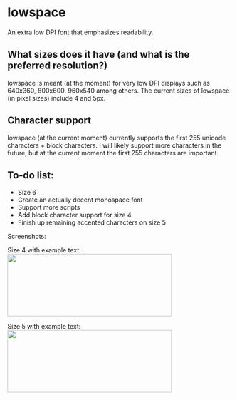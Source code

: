 # lowspace
An extra low DPI font that emphasizes readability.

## What sizes does it have (and what is the preferred resolution?)
lowspace is meant (at the moment) for very low DPI displays such as 640x360, 800x600, 960x540 among others.
The current sizes of lowspace (in pixel sizes) include 4 and 5px.

## Character support
lowspace (at the current moment) currently supports the first 255 unicode characters + block characters. I will likely support more characters in the future, but at the current moment the first 255 characters are important.

## To-do list:
* Size 6
* Create an actually decent monospace font
* Support more scripts
* Add block character support for size 4
* Finish up remaining accented characters on size 5

Screenshots:

Size 4 with example text:
<img src="https://fluorine.sh/images/size4.png" width="369" height="140"/>

Size 5 with example text:
<img src="https://fluorine.sh/images/size5.png" width="369" height="140"/>
